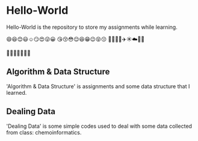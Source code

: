 # Hello-World
Hello-World is the repository to store my assignments while learning.

:smile::laughing::blush::smiley::relaxed::smirk::heart_eyes::stuck_out_tongue_winking_eye::grinning:
:kissing_heart::kissing_closed_eyes::flushed::relieved::satisfied::grin::wink::stuck_out_tongue_closed_eyes::kissing:
:taxi::oncoming_taxi::articulated_lorry::bus::airplane::sunny::cloud::cactus::herb:

:bouquet::cherry_blossom::tulip::four_leaf_clover::rose::sunflower::hibiscus:
## Algorithm & Data Structure
'Algorithm & Data Structure' is assignments and some data structure that I learned.


## Dealing Data
'Dealing Data' is some simple codes used to deal with some data collected from class: chemoinformatics.
